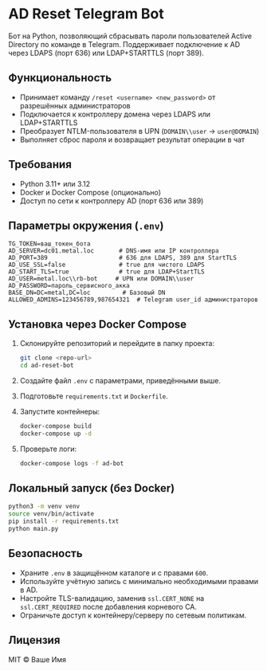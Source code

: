 # AD Reset Telegram Bot

Бот на Python, позволяющий сбрасывать пароли пользователей Active Directory по команде в Telegram. Поддерживает подключение к AD через LDAPS (порт 636) или LDAP+STARTTLS (порт 389).

## Функциональность

* Принимает команду `/reset <username> <new_password>` от разрешённых администраторов
* Подключается к контроллеру домена через LDAPS или LDAP+STARTTLS
* Преобразует NTLM-пользователя в UPN (`DOMAIN\\user` → `user@DOMAIN`)
* Выполняет сброс пароля и возвращает результат операции в чат

## Требования

* Python 3.11+ или 3.12
* Docker и Docker Compose (опционально)
* Доступ по сети к контроллеру AD (порт 636 или 389)

## Параметры окружения (`.env`)

```dotenv
TG_TOKEN=ваш_токен_бота
AD_SERVER=dc01.metal.loc       # DNS-имя или IP контроллера
AD_PORT=389                    # 636 для LDAPS, 389 для StartTLS
AD_USE_SSL=false               # true для чистого LDAPS
AD_START_TLS=true              # true для LDAP+StartTLS
AD_USER=metal.loc\\rb-bot     # UPN или DOMAIN\\user
AD_PASSWORD=пароль_сервисного_акка
BASE_DN=DC=metal,DC=loc         # Базовый DN
ALLOWED_ADMINS=123456789,987654321  # Telegram user_id администраторов
```

## Установка через Docker Compose

1. Склонируйте репозиторий и перейдите в папку проекта:

   ```bash
   git clone <repo-url>
   cd ad-reset-bot
   ```
2. Создайте файл `.env` с параметрами, приведёнными выше.
3. Подготовьте `requirements.txt` и `Dockerfile`.
4. Запустите контейнеры:

   ```bash
   docker-compose build
   docker-compose up -d
   ```
5. Проверьте логи:

   ```bash
   docker-compose logs -f ad-bot
   ```

## Локальный запуск (без Docker)

```bash
python3 -m venv venv
source venv/bin/activate
pip install -r requirements.txt
python main.py
```

## Безопасность

* Храните `.env` в защищённом каталоге и с правами `600`.
* Используйте учётную запись с минимально необходимыми правами в AD.
* Настройте TLS-валидацию, заменив `ssl.CERT_NONE` на `ssl.CERT_REQUIRED` после добавления корневого CA.
* Ограничьте доступ к контейнеру/серверу по сетевым политикам.

## Лицензия

MIT © Ваше Имя
